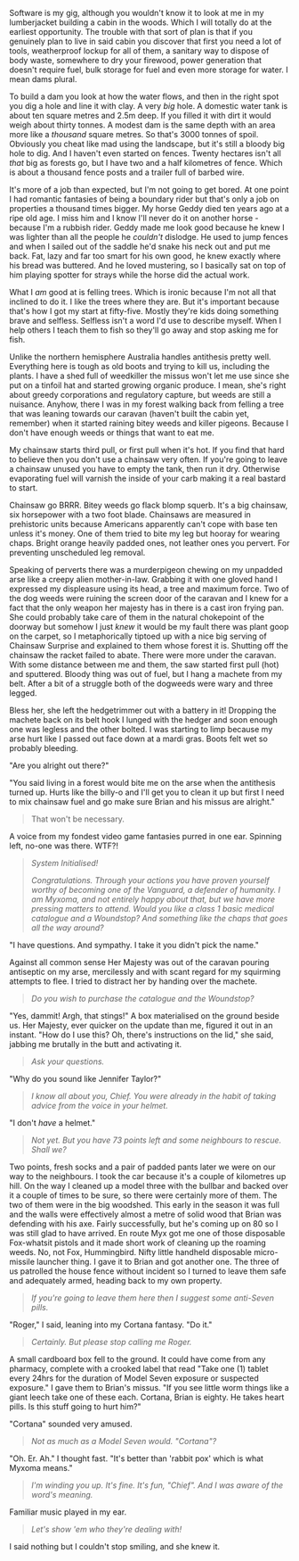 Software is my gig, although you wouldn't know it to look at me in my lumberjacket building a cabin in the woods. Which I will totally do at the earliest opportunity. The trouble with that sort of plan is that if you genuinely plan to live in said cabin you discover that first you need a lot of tools, weatherproof lockup for all of them, a sanitary way to dispose of body waste, somewhere to dry your firewood, power generation that doesn't require fuel, bulk storage for fuel and even more storage for water. I mean dams plural.

To build a dam you look at how the water flows, and then in the right spot you dig a hole and line it with clay. A very _big_ hole. A domestic water tank is about ten square metres and 2.5m deep. If you filled it with dirt it would weigh about thirty tonnes. A modest dam is the same depth with an area more like a _thousand_ square metres. So that's 3000 tonnes of spoil. Obviously you cheat like mad using the landscape, but it's still a bloody big hole to dig. And I haven't even started on fences. Twenty hectares isn't all _that_ big as forests go, but I have two and a half kilometres of fence. Which is about a thousand fence posts and a trailer full of barbed wire.

It's more of a job than expected, but I'm not going to get bored. At one point I had romantic fantasies of being a boundary rider but that's only a job on properties a thousand times bigger. My horse Geddy died ten years ago at a ripe old age. I miss him and I know I'll never do it on another horse - because I'm a rubbish rider. Geddy made me look good because he knew I was lighter than all the people he _couldn't_ dislodge. He used to jump fences and when I sailed out of the saddle he'd snake his neck out and put me back. Fat, lazy and far too smart for his own good, he knew exactly where his bread was buttered. And he loved mustering, so I basically sat on top of him playing spotter for strays while the horse did the actual work.

What I _am_ good at is felling trees. Which is ironic because I'm not all that inclined to do it. I like the trees where they are. But it's important because that's how I got my start at fifty-five. Mostly they're kids doing something brave and selfless. Selfless isn't a word I'd use to describe myself. When I help others I teach them to fish so they'll go away and stop asking me for fish. 

Unlike the northern hemisphere Australia handles antithesis pretty well. Everything here is tough as old boots and trying to kill us, including the plants. I have a shed full of weedkiller the missus won't let me use since she put on a tinfoil hat and started growing organic produce. I mean, she's right about greedy corporations and regulatory capture, but weeds are still a nuisance. Anyhow, there I was in my forest walking back from felling a tree that was leaning towards our caravan (haven't built the cabin yet, remember) when it started raining bitey weeds and killer pigeons. Because I don't have enough weeds or things that want to eat me. 

My chainsaw starts third pull, or first pull when it's hot. If you find that hard to believe then you don't use a chainsaw very often. If you're going to leave a chainsaw unused you have to empty the tank, then run it dry. Otherwise evaporating fuel will varnish the inside of your carb making it a real bastard to start. 

Chainsaw go BRRR. Bitey weeds go flack blomp squerb. It's a big chainsaw, six horsepower with a two foot blade. Chainsaws are measured in prehistoric units because Americans apparently can't cope with base ten unless it's money. One of them tried to bite my leg but hooray for wearing chaps. Bright orange heavily padded ones, not leather ones you pervert. For preventing unscheduled leg removal.

Speaking of perverts there was a murderpigeon chewing on my unpadded arse like a creepy alien mother-in-law. Grabbing it with one gloved hand I expressed my displeasure using its head, a tree and maximum force. Two of the dog weeds were ruining the screen door of the caravan and I knew for a fact that the only weapon her majesty has in there is a cast iron frying pan. She could probably take care of them in the natural chokepoint of the doorway but somehow I just _knew_ it would be my fault there was plant goop on the carpet, so I metaphorically tiptoed up with a nice big serving of Chainsaw Surprise and explained to them whose forest it is. Shutting off the chainsaw the racket failed to abate. There were more under the caravan. With some distance between me and them, the saw started first pull (hot) and sputtered. Bloody thing was out of fuel, but I hang a machete from my belt. After a bit of a struggle both of the dogweeds were wary and three legged. 

Bless her, she left the hedgetrimmer out with a battery in it! Dropping the machete back on its belt hook I lunged with the hedger and soon enough one was legless and the other bolted. I was starting to limp because my arse hurt like I passed out face down at a mardi gras. Boots felt wet so probably bleeding.

"Are you alright out there?"

"You said living in a forest would bite me on the arse when the antithesis turned up. Hurts like the billy-o and I'll get you to clean it up but first I need to mix chainsaw fuel and go make sure Brian and his missus are alright."

> That won't be necessary.

A voice from my fondest video game fantasies purred in one ear. Spinning left, no-one was there. WTF?!

> _System Initialised!_
>
> _Congratulations. Through your actions you have proven yourself worthy of becoming one of the Vanguard, a defender of humanity. I am Myxoma, and not entirely happy about that, but we have more pressing matters to attend. Would you like a class 1 basic medical catalogue and a Woundstop? And something like the chaps that goes all the way around?_

"I have questions. And sympathy. I take it you didn't pick the name."

Against all common sense Her Majesty was out of the caravan pouring antiseptic on my arse, mercilessly and with scant regard for my squirming attempts to flee. I tried to distract her by handing over the machete.

> _Do you wish to purchase the catalogue and the Woundstop?_

"Yes, dammit! Argh, that stings!" A box materialised on the ground beside us. Her Majesty, ever quicker on the update than me, figured it out in an instant. "How do I use this? Oh, there's instructions on the lid," she said, jabbing me brutally in the butt and activating it.

> _Ask your questions._

"Why do you sound like Jennifer Taylor?"

> _I know all about you, Chief. You were already in the habit of taking advice from the voice in your helmet._

"I don't _have_ a helmet."

> _Not yet. But you have 73 points left and some neighbours to rescue. Shall we?_

Two points, fresh socks and a pair of padded pants later we were on our way to the neighbours. I took the car because it's a couple of kilometres up hill. On the way I cleaned up a model three with the bullbar and backed over it a couple of times to be sure, so there were certainly more of them. The two of them were in the big woodshed. This early in the season it was full and the walls were effectively almost a metre of solid wood that Brian was defending with his axe. Fairly successfully, but he's coming up on 80 so I was still glad to have arrived. En route Myx got me one of those disposable Fox-whatsit pistols and it made short work of cleaning up the roaming weeds. No, not Fox, Hummingbird. Nifty little handheld disposable micro-missile launcher thing. I gave it to Brian and got another one. The three of us patrolled the house fence without incident so I turned to leave them safe and adequately armed, heading back to my own property.

> _If you're going to leave them here then I suggest some anti-Seven pills._

"Roger," I said, leaning into my Cortana fantasy. "Do it."

> _Certainly. But please stop calling me Roger._

A small cardboard box fell to the ground. It could have come from any pharmacy, complete with a crooked label that read "Take one (1) tablet every 24hrs for the duration of Model Seven exposure or suspected exposure." I gave them to Brian's missus. "If you see little worm things like a giant leech take one of these each. Cortana, Brian is eighty. He takes heart pills. Is this stuff going to hurt him?" 

"Cortana" sounded very amused.

> _Not as much as a Model Seven would. "Cortana"?_

"Oh. Er. Ah." I thought fast. "It's better than 'rabbit pox' which is what Myxoma means."

> _I'm winding you up. It's fine. It's fun, "Chief". And I was aware of the word's meaning._

Familiar music played in my ear.

> _Let's show 'em who they're dealing with!_

I said nothing but I couldn't stop smiling, and she knew it.
